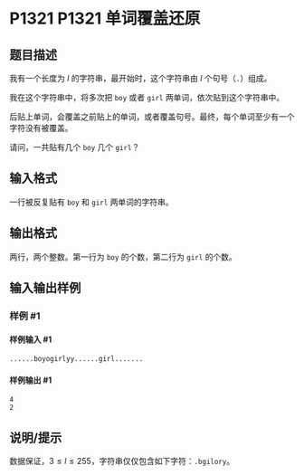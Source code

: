 # P1321 P1321 单词覆盖还原

## 题目描述

我有一个长度为 $l$ 的字符串，最开始时，这个字符串由 $l$ 个句号（`.`）组成。

我在这个字符串中，将多次把 `boy` 或者 `girl` 两单词，依次贴到这个字符串中。

后贴上单词，会覆盖之前贴上的单词，或者覆盖句号。最终，每个单词至少有一个字符没有被覆盖。

请问，一共贴有几个 `boy` 几个 `girl`？

## 输入格式

一行被反复贴有 `boy` 和 `girl` 两单词的字符串。


## 输出格式

两行，两个整数。第一行为 `boy` 的个数，第二行为 `girl` 的个数。


## 输入输出样例

### 样例 #1

#### 样例输入 #1

```
......boyogirlyy......girl.......
```

#### 样例输出 #1

```
4
2
```

## 说明/提示

数据保证，$3\le l\le255$，字符串仅仅包含如下字符：$\texttt{.bgilory}$。
